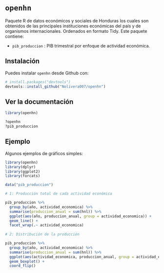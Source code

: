 
# `openhn`

<!-- badges: start -->
<!-- badges: end -->

Paquete R de datos económicos y sociales de Honduras los cuales son
obtenidos de las principales instituciones económicas del país y de organismos internacionales. Ordenados en formato Tidy. Este paquete contiene:

* `pib_produccion` : PIB trimestral por enfoque de actividad económica.

## Instalación

Puedes instalar `openhn` desde Github con:

``` r
# install.packages("devtools")
devtools::install_github("Nolivera007/openhn")
```

## Ver la documentación

``` r
library(openhn)

?openhn
?pib_produccion
```

## Ejemplo

Algunos ejemplos de gráficos simples:

``` r
library(openhn)
library(dplyr)
library(ggplot2)
library(forcats)

data("pib_produccion")

# 1: Producción total de cada actividad económica

pib_produccion %>%
  group_by(año, actividad_economica) %>%
  summarise(produccion_anual = sum(hnl)) %>%
  ggplot(aes(año, produccion_anual, group = actividad_economica)) +
  geom_line() +
  facet_wrap(.~ actividad_economica)
  
# 2: Distribución de la producción

pib_produccion %>%
  group_by(año, actividad_economica) %>%
  summarise(produccion_anual = sum(hnl)) %>%
  ggplot(aes(actividad_economica, produccion_anual, group = actividad_economica)) +
  geom_boxplot() +
  coord_flip()
```

